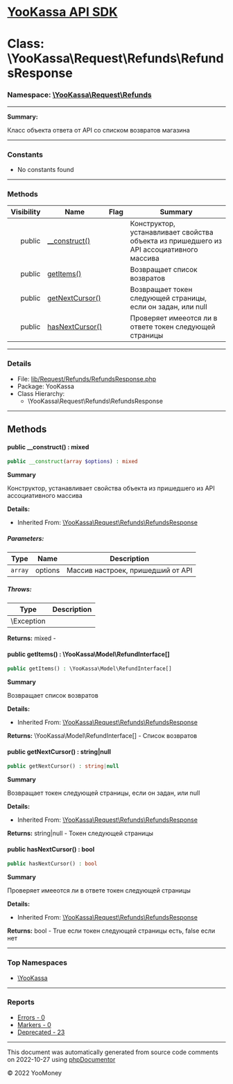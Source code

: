 # [YooKassa API SDK](../home.md)

# Class: \YooKassa\Request\Refunds\RefundsResponse
### Namespace: [\YooKassa\Request\Refunds](../namespaces/yookassa-request-refunds.md)
---
**Summary:**

Класс объекта ответа от API со списком возвратов магазина


---
### Constants
* No constants found

---
### Methods
| Visibility | Name | Flag | Summary |
| ----------:| ---- | ---- | ------- |
| public | [__construct()](../classes/YooKassa-Request-Refunds-RefundsResponse.md#method___construct) |  | Конструктор, устанавливает свойства объекта из пришедшего из API ассоциативного массива |
| public | [getItems()](../classes/YooKassa-Request-Refunds-RefundsResponse.md#method_getItems) |  | Возвращает список возвратов |
| public | [getNextCursor()](../classes/YooKassa-Request-Refunds-RefundsResponse.md#method_getNextCursor) |  | Возвращает токен следующей страницы, если он задан, или null |
| public | [hasNextCursor()](../classes/YooKassa-Request-Refunds-RefundsResponse.md#method_hasNextCursor) |  | Проверяет имееотся ли в ответе токен следующей страницы |

---
### Details
* File: [lib/Request/Refunds/RefundsResponse.php](../../lib/Request/Refunds/RefundsResponse.php)
* Package: YooKassa
* Class Hierarchy:
  * \YooKassa\Request\Refunds\RefundsResponse

---
## Methods
<a name="method___construct" class="anchor"></a>
#### public __construct() : mixed

```php
public __construct(array $options) : mixed
```

**Summary**

Конструктор, устанавливает свойства объекта из пришедшего из API ассоциативного массива

**Details:**
* Inherited From: [\YooKassa\Request\Refunds\RefundsResponse](../classes/YooKassa-Request-Refunds-RefundsResponse.md)

##### Parameters:
| Type | Name | Description |
| ---- | ---- | ----------- |
| <code lang="php">array</code> | options  | Массив настроек, пришедший от API |

##### Throws:
| Type | Description |
| ---- | ----------- |
| \Exception |  |

**Returns:** mixed - 


<a name="method_getItems" class="anchor"></a>
#### public getItems() : \YooKassa\Model\RefundInterface[]

```php
public getItems() : \YooKassa\Model\RefundInterface[]
```

**Summary**

Возвращает список возвратов

**Details:**
* Inherited From: [\YooKassa\Request\Refunds\RefundsResponse](../classes/YooKassa-Request-Refunds-RefundsResponse.md)

**Returns:** \YooKassa\Model\RefundInterface[] - Список возвратов


<a name="method_getNextCursor" class="anchor"></a>
#### public getNextCursor() : string|null

```php
public getNextCursor() : string|null
```

**Summary**

Возвращает токен следующей страницы, если он задан, или null

**Details:**
* Inherited From: [\YooKassa\Request\Refunds\RefundsResponse](../classes/YooKassa-Request-Refunds-RefundsResponse.md)

**Returns:** string|null - Токен следующей страницы


<a name="method_hasNextCursor" class="anchor"></a>
#### public hasNextCursor() : bool

```php
public hasNextCursor() : bool
```

**Summary**

Проверяет имееотся ли в ответе токен следующей страницы

**Details:**
* Inherited From: [\YooKassa\Request\Refunds\RefundsResponse](../classes/YooKassa-Request-Refunds-RefundsResponse.md)

**Returns:** bool - True если токен следующей страницы есть, false если нет



---

### Top Namespaces

* [\YooKassa](../namespaces/yookassa.md)

---

### Reports
* [Errors - 0](../reports/errors.md)
* [Markers - 0](../reports/markers.md)
* [Deprecated - 23](../reports/deprecated.md)

---

This document was automatically generated from source code comments on 2022-10-27 using [phpDocumentor](http://www.phpdoc.org/)

&copy; 2022 YooMoney